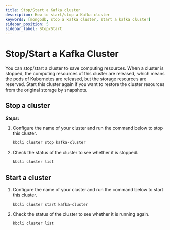 ```yaml
---
title: Stop/Start a Kafka cluster
description: How to start/stop a Kafka cluster
keywords: [mongodb, stop a kafka cluster, start a kafka cluster]
sidebar_position: 5
sidebar_label: Stop/Start
---
```


# Stop/Start a Kafka Cluster

You can stop/start a cluster to save computing resources. When a cluster is stopped, the computing resources of this cluster are released, which means the pods of Kubernetes are released, but the storage resources are reserved. Start this cluster again if you want to restore the cluster resources from the original storage by snapshots.

## Stop a cluster

***Steps:***

1. Configure the name of your cluster and run the command below to stop this cluster.

    ```bash
    kbcli cluster stop kafka-cluster
    ```

2. Check the status of the cluster to see whether it is stopped.

    ```bash
    kbcli cluster list
    ```

## Start a cluster
  
1. Configure the name of your cluster and run the command below to start this cluster.

   ```bash
   kbcli cluster start kafka-cluster
   ```

2. Check the status of the cluster to see whether it is running again.

    ```bash
    kbcli cluster list
    ```
